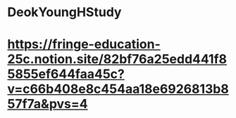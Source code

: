 # DeokYoungHStudy
# https://fringe-education-25c.notion.site/82bf76a25edd441f85855ef644faa45c?v=c66b408e8c454aa18e6926813b857f7a&pvs=4
